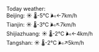 Today weather:  
Beijing: ☀️   🌡️-5°C 🌬️←7km/h  
Tianjin: ☀️   🌡️-3°C 🌬️↖7km/h  
Shijiazhuang: ☀️   🌡️-2°C 🌬️←4km/h  
Tangshan: ☀️   🌡️-2°C 🌬️↗5km/h  
